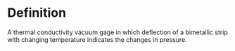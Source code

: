 # Definition

A thermal conductivity vacuum gage in which deflection of a bimetallic
strip with changing temperature indicates the changes in pressure.
